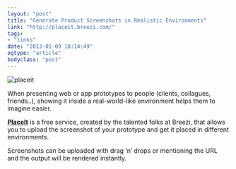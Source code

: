 ```yaml
---
layout: "post"
title: "Generate Product Screenshots in Realistic Environments"
link: "http://placeit.breezi.com/"
tags: 
- "links"
date: "2013-01-09 18:14:49"
ogtype: "article"
bodyclass: "post"
---
```


![placeit](http://cdn.rogerstringer.com/wp-content/uploads/2013/01/placeit.jpg)

When presenting web or app prototypes to people (clients, collagues, friends..), showing it inside a real-world-like environment helps them to imagine easier.

**[PlaceIt](http://placeit.breezi.com/)** is a free service, created by the talented folks at Breezi, that allows you to upload the screenshot of your prototype and get it placed in different environments.

Screenshots can be uploaded with drag ‘n’ drops or mentioning the URL and the output will be rendered instantly.